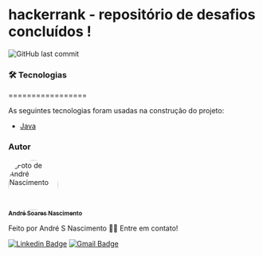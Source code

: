 # hackerrank - repositório de desafios concluídos !

![GitHub last commit](https://img.shields.io/github/last-commit/andre-s-nascimento/hackerrank-java)

### 🛠 Tecnologias

=================

As seguintes tecnologias foram usadas na construção do projeto:

- [Java](https://www.java.com/pt-BR/)

### Autor

<a href="https://app.rocketseat.com.br/me/andre-soares-nascimento-09244">
 <img style="border-radius: 50%;" src="https://avatars.githubusercontent.com/u/45982225?s=460&u=395fcbac3d5a972cc7ada256f3804917b57ef82b&v=4" width="100px;" alt="Foto de André Nascimento"/>
 <br />
 <sub><b>André Soares Nascimento</b></sub></a> <a href="https://app.rocketseat.com.br/me/andre-soares-nascimento-09244" title="Rocketseat"></a>

Feito por André S Nascimento 👋🏽 Entre em contato!

[![Linkedin Badge](https://img.shields.io/badge/-LinkedIn-blue?style=flat-square&logo=Linkedin&logoColor=white&link=https://www.linkedin.com/in/andresoaresnascimento/)](https://www.linkedin.com/in/andresoaresnascimento/) [![Gmail Badge](https://img.shields.io/badge/-GMail-c14438?style=flat-square&logo=Gmail&logoColor=white&link=mailto:andresoaresnascimento@gmail.com)](mailto:andresoaresnascimento@gmail.com)
